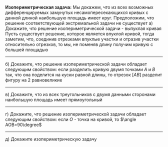 **Изопериметрическая задача:** Мы докажем, что из всех возможных дифференцируемых замунутых несамопересекающихся кривых с данной длиной наибольшую площадь имеет круг. Предположим, что решение соответствующей экстремальной задачи не существует
а) Докажите, что решение изопериметрической задачи - выпуклая кривая
Пусть существует решение, которое является впуклой кривой, тогда заметим, что, соединив отрезками впуклые участки и отразив участки относительно отрезков, то мы, не поменяв длину получим кривую с большей площадью

---
б) Докажите, что решение изопериметрической задачи обладает следующим свойством: если разделить кривую двумя точками $A$ и $B$ так, что она поделится на куски равной длины, то отрезок $[AB]$ разделит фигуру на 2 равновеликие

---
в) Докажите, что из всех треугольников с двумя данными сторонами наибольшую площадь имеет прямоугольный

---
г) Докажите, что решение изопериметрической задачи обладает следующим свойством: если $O$ - точка на кривой, то $\angle AOB=90\degree$

---
д) Докажите изопериметрическую задачу